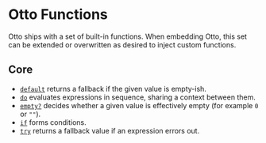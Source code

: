 # Otto Functions

Otto ships with a set of built-in functions. When embedding Otto, this set can
be extended or overwritten as desired to inject custom functions.

## Core

* [`default`](core-default.md) returns a fallback if the given value is
  empty-ish.
* [`do`](core-do.md) evaluates expressions in sequence, sharing a context
  between them.
* [`empty?`](core-empty.md) decides whether a given value is effectively empty
  (for example `0` or `""`).
* [`if`](core-if.md) forms conditions.
* [`try`](core-try.md) returns a fallback value if an expression errors out.
